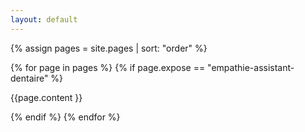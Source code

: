 ```yaml
---
layout: default
---
```


{% assign pages = site.pages | sort: "order" %}

{% for page in pages %}
{% if page.expose == "empathie-assistant-dentaire" %}
<!-- page.content | markdownify -->
{{page.content }}

{% endif %}
{% endfor %}

